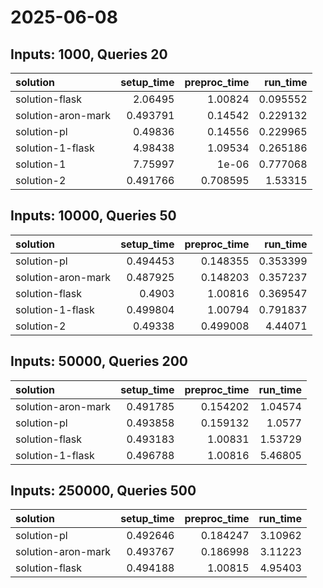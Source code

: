# 2025-06-08

## Inputs: 1000, Queries 20

| solution           |   setup_time |   preproc_time |   run_time |
|:-------------------|-------------:|---------------:|-----------:|
| solution-flask     |     2.06495  |       1.00824  |   0.095552 |
| solution-aron-mark |     0.493791 |       0.14542  |   0.229132 |
| solution-pl        |     0.49836  |       0.14556  |   0.229965 |
| solution-1-flask   |     4.98438  |       1.09534  |   0.265186 |
| solution-1         |     7.75997  |       1e-06    |   0.777068 |
| solution-2         |     0.491766 |       0.708595 |   1.53315  |

## Inputs: 10000, Queries 50

| solution           |   setup_time |   preproc_time |   run_time |
|:-------------------|-------------:|---------------:|-----------:|
| solution-pl        |     0.494453 |       0.148355 |   0.353399 |
| solution-aron-mark |     0.487925 |       0.148203 |   0.357237 |
| solution-flask     |     0.4903   |       1.00816  |   0.369547 |
| solution-1-flask   |     0.499804 |       1.00794  |   0.791837 |
| solution-2         |     0.49338  |       0.499008 |   4.44071  |

## Inputs: 50000, Queries 200

| solution           |   setup_time |   preproc_time |   run_time |
|:-------------------|-------------:|---------------:|-----------:|
| solution-aron-mark |     0.491785 |       0.154202 |    1.04574 |
| solution-pl        |     0.493858 |       0.159132 |    1.0577  |
| solution-flask     |     0.493183 |       1.00831  |    1.53729 |
| solution-1-flask   |     0.496788 |       1.00816  |    5.46805 |

## Inputs: 250000, Queries 500

| solution           |   setup_time |   preproc_time |   run_time |
|:-------------------|-------------:|---------------:|-----------:|
| solution-pl        |     0.492646 |       0.184247 |    3.10962 |
| solution-aron-mark |     0.493767 |       0.186998 |    3.11223 |
| solution-flask     |     0.494188 |       1.00815  |    4.95403 |